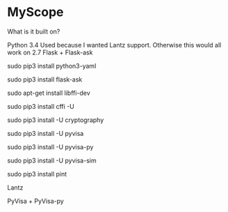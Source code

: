 # MyScope




What is it built on? 

Python 3.4
   Used because I wanted Lantz support. Otherwise this would all work on 2.7
Flask + Flask-ask

sudo pip3 install python3-yaml

sudo pip3 install flask-ask

sudo apt-get install libffi-dev 

sudo pip3 install cffi  -U

sudo pip3 install -U cryptography

sudo pip3 install -U pyvisa

sudo pip3 install -U pyvisa-py

sudo pip3 install -U pyvisa-sim

sudo pip3 install pint

Lantz

PyVisa + PyVisa-py

